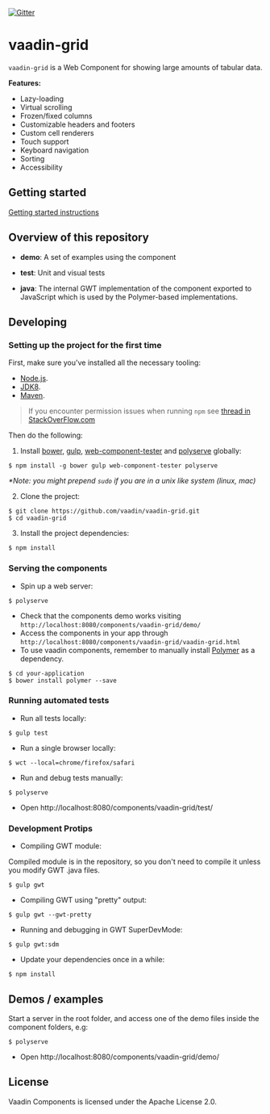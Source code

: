 
[![Gitter](https://badges.gitter.im/Join%20Chat.svg)](https://gitter.im/vaadin/components?utm_source=badge&utm_medium=badge&utm_campaign=pr-badge)

# vaadin-grid

`vaadin-grid` is a Web Component for showing large amounts of tabular data.

**Features:**
 - Lazy-loading
 - Virtual scrolling
 - Frozen/fixed columns
 - Customizable headers and footers
 - Custom cell renderers
 - Touch support
 - Keyboard navigation
 - Sorting
 - Accessibility

## Getting started

[Getting started instructions](http://vaadin.github.io/components-examples/)

## Overview of this repository

- **demo**:
  A set of examples using the component

- **test**:
  Unit and visual tests

- **java**:
  The internal GWT implementation of the component
  exported to JavaScript which is used by the Polymer-based implementations.


## Developing

### Setting up the project for the first time

First, make sure you've installed all the necessary tooling:
- [Node.js](http://nodejs.org).
- [JDK8](http://www.oracle.com/technetwork/java/javase/downloads/index.html).
- [Maven](http://maven.apache.org/download.cgi).

> If you encounter permission issues when running `npm` see [thread in StackOverFlow.com](http://stackoverflow.com/questions/16151018/npm-throws-error-without-sudo)

Then do the following:

1. Install [bower](https://www.npmjs.com/package/bower), [gulp](https://www.npmjs.com/package/gulp), [web-component-tester](https://www.npmjs.com/package/web-component-tester) and [polyserve](https://www.npmjs.com/package/polyserve) globally:
 ```shell
 $ npm install -g bower gulp web-component-tester polyserve
 ```
 
 _*Note: you might prepend `sudo` if you are in a unix like system (linux, mac)_

2. Clone the project:
 ```shell
 $ git clone https://github.com/vaadin/vaadin-grid.git
 $ cd vaadin-grid
 ```

3. Install the project dependencies:
 ```shell
 $ npm install
 ```

### Serving the components

- Spin up a web server:
```shell
$ polyserve
```
- Check that the components demo works visiting `http://localhost:8080/components/vaadin-grid/demo/`
- Access the components in your app through `http://localhost:8080/components/vaadin-grid/vaadin-grid.html`
- To use vaadin components, remember to manually install [Polymer](https://github.com/Polymer/polymer) as a dependency.
```shell
$ cd your-application
$ bower install polymer --save
```

### Running automated tests

- Run all tests locally:
```shell
$ gulp test
```
- Run a single browser locally:
```shell
$ wct --local=chrome/firefox/safari
```
- Run and debug tests manually:
```shell
$ polyserve
```
- Open http://localhost:8080/components/vaadin-grid/test/

### Development Protips

- Compiling GWT module:

Compiled module is in the repository, so you don't need to compile it unless
you modify GWT .java files.

```shell
$ gulp gwt
```
- Compiling GWT using "pretty" output:
```shell
$ gulp gwt --gwt-pretty
```


- Running and debugging in GWT SuperDevMode:
```shell
$ gulp gwt:sdm
```
- Update your dependencies once in a while:
```shell
$ npm install
```

## Demos / examples

Start a server in the root folder,
and access one of the demo files inside the component folders, e.g:
```shell
$ polyserve
```
- Open http://localhost:8080/components/vaadin-grid/demo/


## License

Vaadin Components is licensed under the Apache License 2.0.
